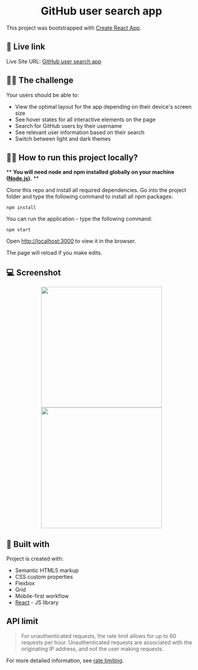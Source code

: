 <h1 align="center">GitHub user search app</h1>

This project was bootstrapped with [Create React App](https://github.com/facebook/create-react-app).

## 🔗 Live link

<p>Live Site URL: <a href="https://github-user-search-app-kzaleskaa.netlify.app/">GitHub user search app</a></p>

## 👨‍💼 The challenge

Your users should be able to:

- View the optimal layout for the app depending on their device's screen size
- See hover states for all interactive elements on the page
- Search for GitHub users by their username
- See relevant user information based on their search
- Switch between light and dark themes

## 🏃‍♀️ How to run this project locally?
** **You will need node and npm installed globally on your machine ([Node.js](https://nodejs.org/en/)).** **

Clone this repo and install all required dependencies. Go into the project folder and type the following command to install all npm packages:

`npm install`

You can run the application - type the following command:

`npm start`

Open [http://localhost:3000](http://localhost:3000) to view it in the browser.

The page will reload if you make edits.

## 💻 Screenshot


<p align="center">
<img height="320px" src="https://user-images.githubusercontent.com/62251989/144671753-31ff3e5b-7e4d-451a-b3bc-1a46f4ced711.png" />
<img height="320px" src="https://user-images.githubusercontent.com/62251989/144672531-a6fd7af2-983b-4b99-8de2-4c454e9016d2.png"/>
</p>



## 🔨 Built with

Project is created with:

- Semantic HTML5 markup
- CSS custom properties
- Flexbox
- Grid
- Mobile-first workflow
- [React](https://reactjs.org/) - JS library

## API limit

> For unauthenticated requests, the rate limit allows for up to 60 requests per hour. Unauthenticated requests are associated with the originating IP address, and not the user making requests.

For more detailed information, see [rate limiting](https://docs.github.com/en/rest/overview/resources-in-the-rest-api#rate-limiting).
